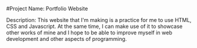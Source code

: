 #Project Name: Portfolio Website

Description: This website that I'm making is a practice for me to use HTML, CSS and Javascript.
At the same time, I can make use of it to showcase other works of mine and I hope to be able to improve myself in web development and other aspects of programming.
